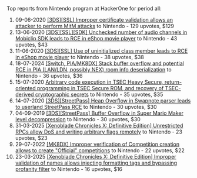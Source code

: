 Top reports from Nintendo program at HackerOne for period all:

1. 09-06-2020 [[3DS][SSL] Improper certificate validation allows an attacker to perform MitM attacks](https://hackerone.com/reports/894922) to Nintendo - 129 upvotes, $129
2. 13-06-2020 [[3DS][SSL][SDK] Unchecked number of audio channels in Mobiclip SDK leads to RCE in eShop movie player](https://hackerone.com/reports/897606) to Nintendo - 43 upvotes, $43
3. 11-06-2020 [[3DS][SSL] Use of uninitialized class member leads to RCE in eShop movie player](https://hackerone.com/reports/895769) to Nintendo - 38 upvotes, $38
4. 18-07-2024 [[Switch, PIA/MK8DX] Stack buffer overflow and potential RCE in PIA (LAN/LDN, possibly NEX) room info deserialization](https://hackerone.com/reports/2611669) to Nintendo - 36 upvotes, $36
5. 15-07-2020 [Arbitrary code execution in TSEC Heavy Secure, return-oriented programming in TSEC Secure ROM, and recovery of TSEC-derived cryptographic secrets](https://hackerone.com/reports/924418) to Nintendo - 35 upvotes, $35
6. 14-07-2020 [[3DS][StreetPass] Heap Overflow in Swapnote parser leads to userland StreetPass RCE](https://hackerone.com/reports/923240) to Nintendo - 30 upvotes, $30
7. 04-09-2019 [[3DS][StreetPass] Buffer Overflow in Super Mario Maker level decompression](https://hackerone.com/reports/687887) to Nintendo - 30 upvotes, $30
8. 31-03-2025 [[Xenoblade Chronicles X: Definitive Edition] Unrestricted RPCs allow DoS and writing arbitrary flags remotely](https://hackerone.com/reports/3062122) to Nintendo - 23 upvotes, $23
9. 29-07-2022 [[MK8DX] Improper verification of Competition creation allows to create "Official" competitions](https://hackerone.com/reports/1653676) to Nintendo - 22 upvotes, $22
10. 23-03-2025 [[Xenoblade Chronicles X: Definitive Edition] Improper validation of names allows injecting formatting tags and bypassing profanity filter](https://hackerone.com/reports/3052880) to Nintendo - 16 upvotes, $16
